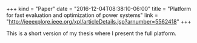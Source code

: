 +++
kind = "Paper"
date = "2016-12-04T08:38:10-06:00"
title = "Platform for fast evaluation and optimization of power systems"
link = "http://ieeexplore.ieee.org/xpl/articleDetails.jsp?arnumber=5562418"
+++

This is a short version of my thesis where I present the full platform.

<!--more-->

